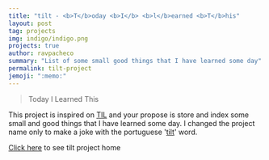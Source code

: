 ```yaml
---
title: "tilt - <b>T</b>oday <b>I</b> <b>l</b>earned <b>T</b>his"
layout: post
tag: projects
img: indigo/indigo.png
projects: true
author: ravpacheco
summary: "List of some small good things that I have learned some day"
permalink: tilt-project
jemoji: ":memo:" 
---
```


> Today I Learned This

This project is inspired on [TIL](https://github.com/jbranchaud/til) and your propose is store and index some small and good things that I have learned some day.
I changed the project name only to make a joke with the portuguese '[tilt](https://pt.wikipedia.org/wiki/Tilt)' word.

[Click here](https://github.com/ravpacheco/tilt/) to see tilt project home